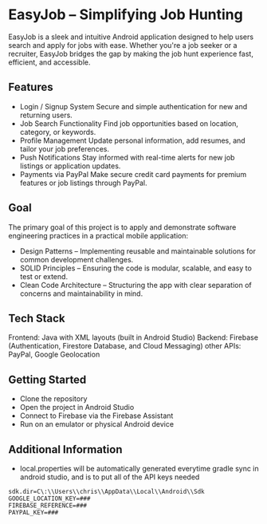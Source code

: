 # EasyJob – Simplifying Job Hunting
EasyJob is a sleek and intuitive Android application designed to help users search and apply for jobs with ease. Whether you're a job seeker or a recruiter, EasyJob bridges the gap by making the job hunt experience fast, efficient, and accessible.

## Features
- Login / Signup System
Secure and simple authentication for new and returning users.
- Job Search Functionality
Find job opportunities based on location, category, or keywords.
- Profile Management
Update personal information, add resumes, and tailor your job preferences.
- Push Notifications
Stay informed with real-time alerts for new job listings or application updates.
- Payments via PayPal
Make secure credit card payments for premium features or job listings through PayPal.

## Goal
The primary goal of this project is to apply and demonstrate software engineering practices in a practical mobile application:
- Design Patterns – Implementing reusable and maintainable solutions for common development challenges.
- SOLID Principles – Ensuring the code is modular, scalable, and easy to test or extend.
- Clean Code Architecture – Structuring the app with clear separation of concerns and maintainability in mind.

## Tech Stack
Frontend: Java with XML layouts (built in Android Studio)
Backend: Firebase (Authentication, Firestore Database, and Cloud Messaging)
other APIs: PayPal, Google Geolocation

## Getting Started
- Clone the repository
- Open the project in Android Studio
- Connect to Firebase via the Firebase Assistant
- Run on an emulator or physical Android device

## Additional Information
- local.properties will be automatically generated everytime gradle sync in android studio, and is to put all of the API keys needed
```
sdk.dir=C\:\\Users\\chris\\AppData\\Local\\Android\\Sdk
GOOGLE_LOCATION_KEY=###
FIREBASE_REFERENCE=###
PAYPAL_KEY=###
```

